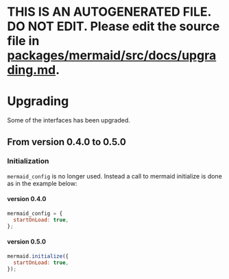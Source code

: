 # THIS IS AN AUTOGENERATED FILE. DO NOT EDIT. Please edit the source file in [packages/mermaid/src/docs/upgrading.md](../packages/mermaid/src/docs/upgrading.md).

# Upgrading

Some of the interfaces has been upgraded.

## From version 0.4.0 to 0.5.0

### Initialization

`mermaid_config` is no longer used. Instead a call to mermaid initialize is done as in the example below:

#### version 0.4.0

```javascript
mermaid_config = {
  startOnLoad: true,
};
```

#### version 0.5.0

```javascript
mermaid.initialize({
  startOnLoad: true,
});
```
